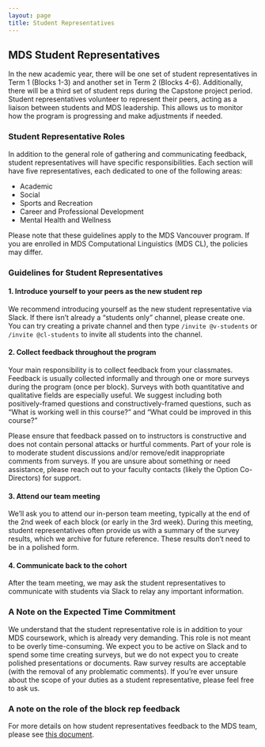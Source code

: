 ```yaml
---
layout: page
title: Student Representatives
---
```


## MDS Student Representatives

In the new academic year, there will be one set of student representatives in Term 1 (Blocks 1-3) and another set in Term 2 (Blocks 4-6). Additionally, there will be a third set of student reps during the Capstone project period. Student representatives volunteer to represent their peers, acting as a liaison between students and MDS leadership. This allows us to monitor how the program is progressing and make adjustments if needed.

### Student Representative Roles

In addition to the general role of gathering and communicating feedback, student representatives will have specific responsibilities. Each section will have five representatives, each dedicated to one of the following areas:

- Academic
- Social
- Sports and Recreation
- Career and Professional Development
- Mental Health and Wellness

Please note that these guidelines apply to the MDS Vancouver program. If you are enrolled in MDS Computational Linguistics (MDS CL), the policies may differ.

### Guidelines for Student Representatives

#### 1. Introduce yourself to your peers as the new student rep

We recommend introducing yourself as the new student representative via Slack. If there isn’t already a “students only” channel, please create one. You can try creating a private channel and then type `/invite @v-students` or `/invite @cl-students` to invite all students into the channel.

#### 2. Collect feedback throughout the program

Your main responsibility is to collect feedback from your classmates. Feedback is usually collected informally and through one or more surveys during the program (once per block). Surveys with both quantitative and qualitative fields are especially useful. We suggest including both positively-framed questions and constructively-framed questions, such as “What is working well in this course?” and “What could be improved in this course?”

Please ensure that feedback passed on to instructors is constructive and does not contain personal attacks or hurtful comments. Part of your role is to moderate student discussions and/or remove/edit inappropriate comments from surveys. If you are unsure about something or need assistance, please reach out to your faculty contacts (likely the Option Co-Directors) for support.

#### 3. Attend our team meeting

We’ll ask you to attend our in-person team meeting, typically at the end of the 2nd week of each block (or early in the 3rd week). During this meeting, student representatives often provide us with a summary of the survey results, which we archive for future reference. These results don’t need to be in a polished form.

#### 4. Communicate back to the cohort

After the team meeting, we may ask the student representatives to communicate with students via Slack to relay any important information.

### A Note on the Expected Time Commitment

We understand that the student representative role is in addition to your MDS coursework, which is already very demanding. This role is not meant to be overly time-consuming. We expect you to be active on Slack and to spend some time creating surveys, but we do not expect you to create polished presentations or documents. Raw survey results are acceptable (with the removal of any problematic comments). If you’re ever unsure about the scope of your duties as a student representative, please feel free to ask us.

### A note on the role of the block rep feedback

For more details on how student representatives feedback to the MDS team, please see [this document](/resources_pages/student_feedback).
